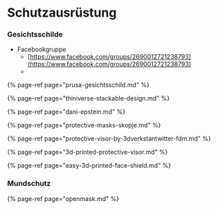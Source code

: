 # Schutzausrüstung

### Gesichtsschilde

* Facebookgruppe
  * [https://www.facebook.com/groups/2690012721238793](https://www.facebook.com/groups/2690012721238793)
  * 

{% page-ref page="prusa-gesichtsschild.md" %}

{% page-ref page="thiniverse-stackable-design.md" %}

{% page-ref page="dani-epstein.md" %}

{% page-ref page="protective-masks-skopje.md" %}

{% page-ref page="protective-visor-by-3dverkstantwitter-fdm.md" %}

{% page-ref page="3d-printed-protective-visor.md" %}

{% page-ref page="easy-3d-printed-face-shield.md" %}



### Mundschutz

{% page-ref page="openmask.md" %}





